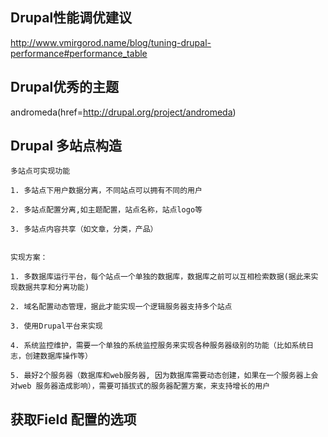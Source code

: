 ## Drupal性能调优建议

http://www.vmirgorod.name/blog/tuning-drupal-performance#performance_table

## Drupal优秀的主题

andromeda(href=http://drupal.org/project/andromeda)

## Drupal  多站点构造
```
多站点可实现功能

1. 多站点下用户数据分离，不同站点可以拥有不同的用户

2. 多站点配置分离,如主题配置，站点名称，站点logo等

3. 多站点内容共享（如文章，分类，产品）


实现方案：

1. 多数据库运行平台，每个站点一个单独的数据库，数据库之前可以互相检索数据(据此来实现数据共享和分离功能)

2. 域名配置动态管理，据此才能实现一个逻辑服务器支持多个站点

3. 使用Drupal平台来实现

4. 系统监控维护，需要一个单独的系统监控服务来实现各种服务器级别的功能（比如系统日志，创建数据库操作等）

5. 最好2个服务器（数据库和web服务器, 因为数据库需要动态创建，如果在一个服务器上会对web 服务器造成影响），需要可插拔式的服务器配置方案，来支持增长的用户
```

## 获取Field 配置的选项
